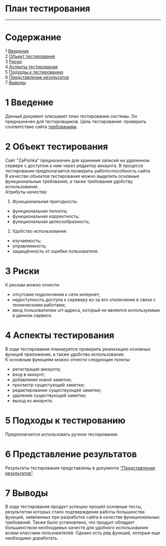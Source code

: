 # План тестирования
---


# Cодержание
1 [Введение](#introduction)  
2 [Объект тестирования](#items)  
3 [Риски](#risk)  
4 [Аспекты тестирования](#features)  
5 [Подходы к тестированию](#approach)  
6 [Представление результатов](#pass)  
7 [Выводы](#conclusion)  

<a name="introduction"/>

# 1 Введение

Данный документ описывает план тестирования системы. Он предназначен для тестировщиков. Цель тестирования: проверить соответствие сайта [требованиям](../Documents/Requirements/Requirements%20Document.md).

<a name="items"/>

# 2 Объект тестирования

Сайт "ZaPishka" предназначен для хранения записей на удаленном сервере с доступом к ним через редактор аккаунта.
В процессе тестирования предполагается проверить работоспособность сайта.  
В качестве объектов тестирования можно выделить основные функциональные требования, а также требования удобству использования.  
Атрибуты качества:  
1. Функциональная пригодность:  
* функциональная полнота;  
* функциональная корректность;  
* функциональная целесообразность;  
2. Удобство использования:  
* изучаемость;  
* управляемость;  
* защищённость от ошибки пользователя.

<a name="risk"/>

# 3 Риски

К рискам можно отнести:  
* отсутсвие подключения к сети интернет;
* недоступность доступа к сереверу из-за его отключения в связи с техническими работами;
* ввод пользователем url-адреса, который не является используемым в данном сервисе.

<a name="features"/>

# 4 Аспекты тестирования

В ходе тестирования планируется проверить реализацию основных функций приложения, а также удобство использования.  
К основным функциям можно отнести следующие пункты:  
* регистрация аккаунта;  
* вход в аккаунт;  
* добавление новой заметки;
* просмотр сущестующей заметки;
* редактирование существующей заметки;
* удаление существующей заметки;
* выход из аккаунта.

<a name="approach"/>

# 5 Подходы к тестированию

Предполагается использовать ручное тестирование.

<a name="pass"/>

# 6 Представление результатов

Результаты тестирования представлены в документе ["Представление результатов"](../Testing/TestResults.md).

<a name="conclusion"/>

# 7 Выводы
В ходе тестирования продукт успешно прошёл основные тесты, результатом которых стало подтверждение работы большинства функций, заявленных при разработке сайта в качестве функциональных требований. Также было установлено, что продукт обладает большинством необходимых качеств для удобного использования всеми классами пользователей. Однако есть ряд функций, которые еще необходимо доработать.